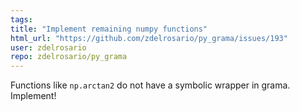 ```yaml
---
tags: 
title: "Implement remaining numpy functions"
html_url: "https://github.com/zdelrosario/py_grama/issues/193"
user: zdelrosario
repo: zdelrosario/py_grama
---
```


Functions like `np.arctan2` do not have a symbolic wrapper in grama. Implement!